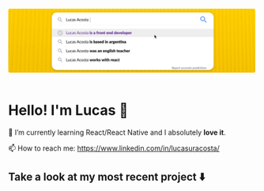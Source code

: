 ![Lucas Acosta's banner](https://github.com/lucasacostaa/lucasacostaa/raw/main/assets/header-banner-4.png)⠀

# Hello! I'm Lucas :wave: #

🌱 I’m currently learning React/React Native and I absolutely **love it**.

📫 How to reach me: https://www.linkedin.com/in/lucasuracosta/

## Take a look at my most recent project :arrow_down:

<!---
lucasacostaa/lucasacostaa is a ✨ special ✨ repository because its `README.md` (this file) appears on your GitHub profile.
You can click the Preview link to take a look at your changes.
--->
